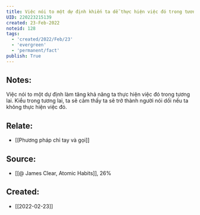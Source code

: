 ```yaml
---
title: Việc nói to một dự định khiến ta dễ thực hiện việc đó trong tương lai
UID: 220223215139
created: 23-Feb-2022
noteid: 128
tags:
  - 'created/2022/Feb/23'
  - 'evergreen'
  - 'permanent/fact'
publish: True
---
```

## Notes:
Việc nói to một dự định làm tăng khả năng ta thực hiện việc đó trong tương lai. Kiểu trong tương lai, ta sẽ cảm thấy ta sẽ trở thành người nói dối nếu ta không thực hiện việc đó.

## Relate:
- [[Phương pháp chỉ tay và gọi]]

## Source:
- [[@ James Clear, Atomic Habits]], 26%




## Created:
- [[2022-02-23]]
